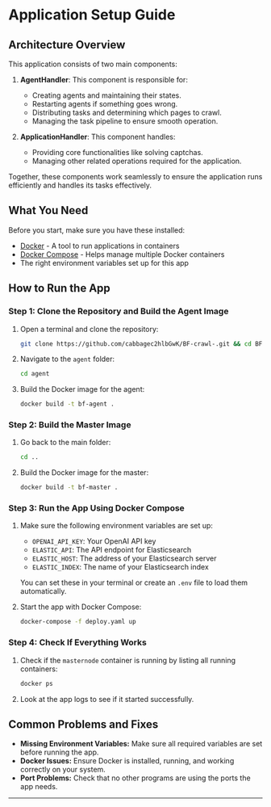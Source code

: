 # Application Setup Guide

## Architecture Overview

This application consists of two main components:

1. **AgentHandler**: This component is responsible for:

   - Creating agents and maintaining their states.
   - Restarting agents if something goes wrong.
   - Distributing tasks and determining which pages to crawl.
   - Managing the task pipeline to ensure smooth operation.

2. **ApplicationHandler**: This component handles:

   - Providing core functionalities like solving captchas.
   - Managing other related operations required for the application.

Together, these components work seamlessly to ensure the application runs efficiently and handles its tasks effectively.

## What You Need

Before you start, make sure you have these installed:

- [Docker](https://www.docker.com/) - A tool to run applications in containers
- [Docker Compose](https://docs.docker.com/compose/) - Helps manage multiple Docker containers
- The right environment variables set up for this app

## How to Run the App

### Step 1: Clone the Repository and Build the Agent Image

1. Open a terminal and clone the repository:
   ```bash
   git clone https://github.com/cabbagec2hlbGwK/BF-crawl-.git && cd BF-crawl
   ```
2. Navigate to the `agent` folder:
   ```bash
   cd agent
   ```
3. Build the Docker image for the agent:
   ```bash
   docker build -t bf-agent .
   ```

### Step 2: Build the Master Image

1. Go back to the main folder:
   ```bash
   cd ..
   ```
2. Build the Docker image for the master:
   ```bash
   docker build -t bf-master .
   ```

### Step 3: Run the App Using Docker Compose

1. Make sure the following environment variables are set up:

   - `OPENAI_API_KEY`: Your OpenAI API key
   - `ELASTIC_API`: The API endpoint for Elasticsearch
   - `ELASTIC_HOST`: The address of your Elasticsearch server
   - `ELASTIC_INDEX`: The name of your Elasticsearch index

   You can set these in your terminal or create an `.env` file to load them automatically.

2. Start the app with Docker Compose:
   ```bash
   docker-compose -f deploy.yaml up
   ```

### Step 4: Check If Everything Works

1. Check if the `masternode` container is running by listing all running containers:
   ```bash
   docker ps
   ```
2. Look at the app logs to see if it started successfully.

## Common Problems and Fixes

- **Missing Environment Variables:** Make sure all required variables are set before running the app.
- **Docker Issues:** Ensure Docker is installed, running, and working correctly on your system.
- **Port Problems:** Check that no other programs are using the ports the app needs.

---


